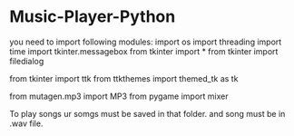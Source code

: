 # Music-Player-Python
you need to import following modules:
import os
import threading
import time
import tkinter.messagebox
from tkinter import *
from tkinter import filedialog

from tkinter import ttk
from ttkthemes import themed_tk as tk

from mutagen.mp3 import MP3
from pygame import mixer

To play songs ur somgs must be saved in that folder.
and song must be in .wav file.
